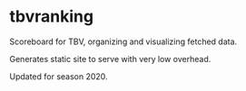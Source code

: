 # tbvranking
Scoreboard for TBV, organizing and visualizing fetched data.

Generates static site to serve with very low overhead.

Updated for season 2020.
